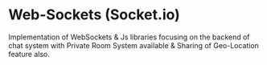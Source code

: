 # Web-Sockets (Socket.io)
Implementation of WebSockets & Js libraries focusing on the backend of chat system with Private Room System available & Sharing of Geo-Location feature also.
